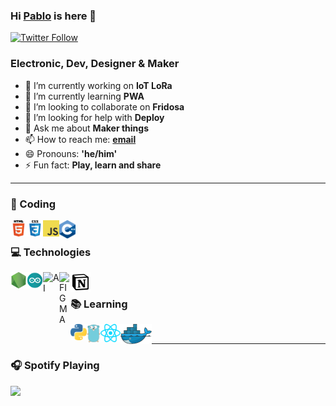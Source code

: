 ### Hi [Pablo](https://twitter.com/pablocyc) is here 👋

[![Twitter Follow](https://img.shields.io/twitter/follow/pablocyc?color=8A3FFC&logo=twitter&style=for-the-badge)](https://twitter.com/pablocyc)

### Electronic, Dev, Designer & Maker
- 🔭 I’m currently working on **IoT LoRa**
- 🌱 I’m currently learning **PWA**
- 👯 I’m looking to collaborate on **Fridosa**
- 🤔 I’m looking for help with **Deploy**
- 💬 Ask me about **Maker things**
- 📫 How to reach me: **[email][email]**
- 😄 Pronouns: **'he/him'**
- ⚡ Fun fact: **Play, learn and share**

---
### 🚀 Coding

<img align="left" alt="HTML5" width="26px" src="https://raw.githubusercontent.com/github/explore/80688e429a7d4ef2fca1e82350fe8e3517d3494d/topics/html/html.png" />
<img align="left" alt="CSS" width="26px" src="https://raw.githubusercontent.com/github/explore/80688e429a7d4ef2fca1e82350fe8e3517d3494d/topics/css/css.png" />
<img align="left" alt="JS" width="26px" src="https://raw.githubusercontent.com/github/explore/80688e429a7d4ef2fca1e82350fe8e3517d3494d/topics/javascript/javascript.png" />
<img align="left" alt="C++" width="26px" src="icons/c++.png" />

<br />

### 💻 Technologies

[<img align="left" alt="NODEJS" width="26px" src="https://raw.githubusercontent.com/github/explore/80688e429a7d4ef2fca1e82350fe8e3517d3494d/topics/nodejs/nodejs.png" />][node]
[<img align="left" alt="ARDUINO" width="26px" src="https://raw.githubusercontent.com/github/explore/80688e429a7d4ef2fca1e82350fe8e3517d3494d/topics/arduino/arduino.png" />][arduino]
[<img align="left" alt="AI" width="26px" src="https://i.pinimg.com/originals/e5/35/6c/e5356c9766b49e62e80a631f821611dd.png" />][ai]
[<img align="left" alt="FIGMA" width="18px" src="https://logowiki.net/uploads/logo/f/figma-1.svg" />][figma]
[<img align="left" alt="NOTION" width="32px" src="icons/notion.png" />][notion]

<br />

### 📚 Learning
[<img align="left" src="icons/python.png" width="26px"/>][python]
[<img align="left" src="icons/golang.png" width="22px"/>][go]
[<img align="left" src="icons/react.png" width="32px"/>][react]
[<img align="left" src="icons/docker.png" />][docker]

<br />

---

### 🎧 Spotify Playing
[<img src="https://spotify-now-bice.vercel.app/api/spotify" width="350"/>]()


<!-- LINKS -->
[email]: mailto:pablocyc83@gmail.com
[python]: https://www.python.org/
[go]: https://golang.org/
[react]: https://reactjs.org/
[docker]: https://www.docker.com/
[node]: https://nodejs.org/
[arduino]: https://www.arduino.cc/
[ai]: https://www.adobe.com/products/illustrator.html
[figma]: figma.com/@pablocardozo
[notion]: https://www.notion.so/